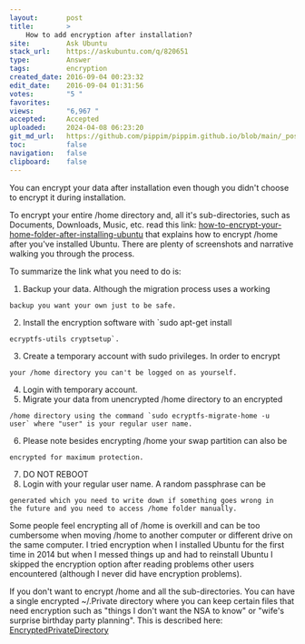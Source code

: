```yaml
---
layout:       post
title:        >
    How to add encryption after installation?
site:         Ask Ubuntu
stack_url:    https://askubuntu.com/q/820651
type:         Answer
tags:         encryption
created_date: 2016-09-04 00:23:32
edit_date:    2016-09-04 01:31:56
votes:        "5 "
favorites:    
views:        "6,967 "
accepted:     Accepted
uploaded:     2024-04-08 06:23:20
git_md_url:   https://github.com/pippim/pippim.github.io/blob/main/_posts/2016/2016-09-04-How-to-add-encryption-after-installation_.md
toc:          false
navigation:   false
clipboard:    false
---
```


You can encrypt your data after installation even though you didn't choose to encrypt it during installation.

To encrypt your entire /home directory and, all it's sub-directories, such as Documents, Downloads, Music, etc. read this link: [how-to-encrypt-your-home-folder-after-installing-ubuntu][1] that explains how to encrypt /home after you've installed Ubuntu. There are plenty of screenshots and narrative walking you through the process.

To summarize the link what you need to do is:

 1. Backup your data. Although the migration process uses a working
``` 
backup you want your own just to be safe.
```
 2. Install the encryption software with `sudo apt-get install
``` 
ecryptfs-utils cryptsetup`.
```
 3. Create a temporary account with sudo privileges. In order to encrypt
``` 
your /home directory you can't be logged on as yourself.
```
 4. Login with temporary account.
 5. Migrate your data from unencrypted /home directory to an encrypted
``` 
/home directory using the command `sudo ecryptfs-migrate-home -u
user` where "user" is your regular user name.
```
 6. Please note besides encrypting /home your swap partition can also be
``` 
encrypted for maximum protection.
```
 7. DO NOT REBOOT
 8. Login with your regular user name. A random passphrase can be
``` 
generated which you need to write down if something goes wrong in  
the future and you need to access /home folder manually.
```

Some people feel encrypting all of /home is overkill and can be too cumbersome when moving /home to another computer or different drive on the same computer. I tried encryption when I installed Ubuntu for the first time in 2014 but when I messed things up and had to reinstall Ubuntu I skipped the encryption option after reading problems other users encountered (although I never did have encryption problems).

If you don't want to encrypt /home and all the sub-directories. You can have a single encrypted ~/.Private directory where you can keep certain files that need encryption such as "things I don't want the NSA to know" or "wife's surprise birthday party planning". This is described here: [EncryptedPrivateDirectory][2]


  [1]: http://www.howtogeek.com/116032/how-to-encrypt-your-home-folder-after-installing-ubuntu/
  [2]: https://help.ubuntu.com/community/EncryptedPrivateDirectory
